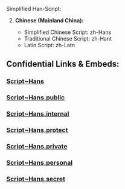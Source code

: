 Simplified Han-Script: 


2. **Chinese (Mainland China):**
    
    - Simplified Chinese Script: zh-Hans
    - Traditional Chinese Script: zh-Hant
    - Latin Script: zh-Latn 


## Confidential Links & Embeds: 

### [Script~Hans](/_Standards/Language/Scripts/Script~Hans.md) 

### [Script~Hans.public](/_public/Language/Scripts/Script~Hans.public.md) 

### [Script~Hans.internal](/_internal/Language/Scripts/Script~Hans.internal.md) 

### [Script~Hans.protect](/_protect/Language/Scripts/Script~Hans.protect.md) 

### [Script~Hans.private](/_private/Language/Scripts/Script~Hans.private.md) 

### [Script~Hans.personal](/_personal/Language/Scripts/Script~Hans.personal.md) 

### [Script~Hans.secret](/_secret/Language/Scripts/Script~Hans.secret.md)

